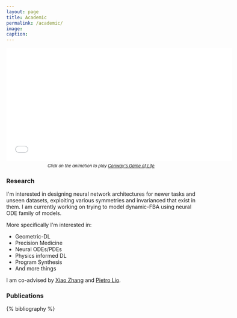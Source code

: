 ```yaml
---
layout: page
title: Academic
permalink: /academic/
image:
caption:
---
```

<div style="text-align: center;">
    <iframe id="gameoflife_frame" frameborder="0" width="600" height="300" src="/assets/game/embeded.html?width=800&height=600&speed=2000"></iframe>
    <p style="font-style: italic; margin-top: 0.5em; font-size: 0.8em;">
        Click on the animation to play <a href="https://en.wikipedia.org/wiki/Conway%27s_Game_of_Life" target="_blank">Conway's Game of Life</a>
    </p>
</div>

### <a name="research"></a> Research

I'm interested in designing neural network architectures for newer tasks and unseen datasets, exploiting various symmetries and invarianced that exist in them. I am currently working on trying to model dynamic-FBA using neural ODE family of models. 

More specifically I'm interested in:

* Geometric-DL
* Precision Medicine
* Neural ODEs/PDEs
* Physics informed DL
* Program Synthesis
* And more things

I am co-advised by [Xiao Zhang](https://xiao-zhang.net/) and [Pietro Lio](https://www.cl.cam.ac.uk/~pl219/).

### Publications
{% bibliography %} 